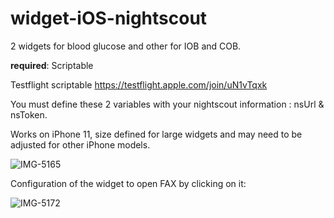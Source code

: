 # widget-iOS-nightscout


2 widgets for blood glucose and other for IOB and COB.

**required**: Scriptable 

Testflight scriptable https://testflight.apple.com/join/uN1vTqxk

You must define these 2 variables with your nightscout information : nsUrl & nsToken.

Works on iPhone 11, size defined for large widgets and may need to be adjusted for other iPhone models.

![IMG-5165](https://user-images.githubusercontent.com/52744345/209072436-06dc912e-cc5e-4190-ad59-f706ee0d49ab.PNG)


Configuration of the widget to open FAX by clicking on it:

![IMG-5172](https://user-images.githubusercontent.com/52744345/209072429-e0a058d3-c1b9-463e-8ee2-3c1b5b685145.jpg)

